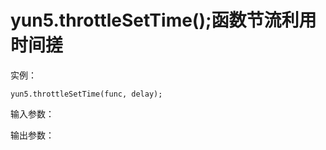 # yun5.throttleSetTime\(\);函数节流利用时间搓

实例：

```text
yun5.throttleSetTime(func, delay);
```

输入参数：

输出参数：

